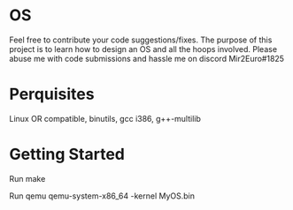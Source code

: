 # <Give me a name> OS
Feel free to contribute your code suggestions/fixes.
The purpose of this project is to learn how to design an OS and all the hoops involved.
Please abuse me with code submissions and hassle me on discord Mir2Euro#1825

# Perquisites 
Linux OR compatible, binutils, gcc i386, g++-multilib

# Getting Started
Run make

Run qemu qemu-system-x86_64 -kernel MyOS.bin
